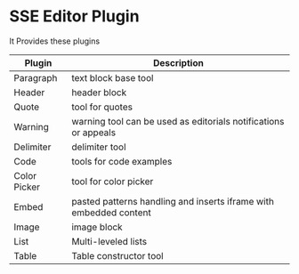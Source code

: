 # SSE Editor Plugin

It Provides these plugins

| Plugin       | Description                                                       |
| ------------ | ----------------------------------------------------------------- |
| Paragraph    | text block base tool                                              |
| Header       | header block                                                      |
| Quote        | tool for quotes                                                   |
| Warning      | warning tool can be used as editorials notifications or appeals   |
| Delimiter    | delimiter tool                                                    |
| Code         | tools for code examples                                           |
| Color Picker | tool for color picker                                             |
| Embed        | pasted patterns handling and inserts iframe with embedded content |
| Image        | image block                                                       |
| List         | Multi-leveled lists                                               |
| Table        | Table constructor tool                                            |
